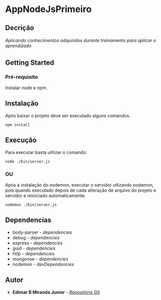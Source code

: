# AppNodeJsPrimeiro

## Decrição
###### Aplicando conhecimentos adquiridos durante treinamento para aplicar o aprendizado

## Getting Started

### Pré-requisito

Instalar node e npm.

## Instalação

Após baixar o projeto deve ser executado alguns comandos.

 ```
 npm install
 ```

## Execução

Para executar basta utilizar o comando:

 ```
 node ./bin/server.js
 ```

### OU

 Após a instalação do nodemon, executar o servidor utlizando nodemon, pois quando executado depois de cada alteração de arquivo do projeto e servidor e reiniciado automaticamente.
 ```
 nodemon ./bin/server.js
 ```

## Dependencias

* body-parser - *dependencies*
* debug - *dependencies*
* express - *dependencies*
* guid - *dependencies*
* http - *dependencies*
* mongoose - *dependencies*
* nodemon - *devDependencies*

## Autor

* **Edimar B Miranda Junior** - *[Repositório Git](https://github.com/edimarbmjunior)*